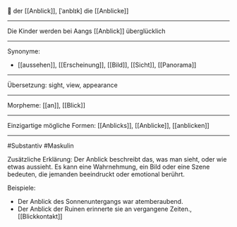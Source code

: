 🔵 der [[Anblick]], [ˈanblɪk]
die [[Anblicke]]

---

Die Kinder werden bei Aangs [[Anblick]] überglücklich

---

Synonyme:

- [[aussehen]], [[Erscheinung]], [[Bild]], [[Sicht]], [[Panorama]]

---

Übersetzung: sight, view, appearance

---

Morpheme:
[[an]], [[Blick]]

---

Einzigartige mögliche Formen: [[Anblicks]], [[Anblicke]], [[anblicken]]

---

#Substantiv #Maskulin

Zusätzliche Erklärung:
Der Anblick beschreibt das, was man sieht, oder wie etwas aussieht. Es kann eine Wahrnehmung, ein Bild oder eine Szene bedeuten, die jemanden beeindruckt oder emotional berührt.

Beispiele:

- Der Anblick des Sonnenuntergangs war atemberaubend.
- Der Anblick der Ruinen erinnerte sie an vergangene Zeiten., [[Blickkontakt]]
